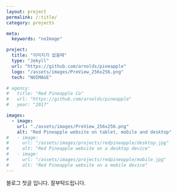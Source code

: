 ```yaml
---
layout: project
permalink: /:title/
category: projects

meta:
  keywords: "noImage"

project:
  title: "이미지가 없을때"
  type: "Jekyll"
  url: "https://github.com/arnolds/pineapple"
  logo: "/assets/images/PreView_256x256.png"
  tech: "NOIMAGE"

# agency:
#   title: "Red Pineapple Co"
#   url: "https://github.com/arnolds/pineapple"
#   year: "2017"

images:
  - image:
    url: "./assets/images/PreView_256x256.png"
    alt: "Red Pineapple website on tablet, mobile and desktop"
#   - image:
#     url: "/assets/images/projects/redpineapple/desktop.jpg"
#     alt: "Red Pineapple website on a desktop device"
#   - image:
#     url: "/assets/images/projects/redpineapple/mobile.jpg"
#     alt: "Red Pineapple website on a mobile device"
---
```

<p>블로그 첫글 입니다. 잘부탁드립니다.</p>